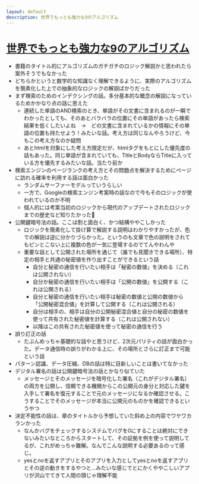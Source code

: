 ```yaml
---
layout: default
description: 世界でもっとも強力な9のアルゴリズム
---
```


# [世界でもっとも強力な9のアルゴリズム](https://www.amazon.co.jp/gp/product/B00FR78X64)

 - 書籍のタイトル的にアルゴリズムのガチガチのロジック解説かと思われたら案外そうでもなかった
 - どちらかというと数学的な知識なく理解できるように、実際のアルゴリズムを簡素化した上での抽象的なロジックの解説ばかりだった
 - まず検索のためのインデクシングの話。多分基本的な概念の解説になっているためかかなり点の話に思えた
   - 連続した単語のAND検索のとき、単語がその文書に含まれるのが一瞬でわかったとしても、そのあとバラバラの位置にその単語があったら検索結果を低くしたいよね　→　どの文書に含まれているかの情報にその単語の位置も持たせよう！みたいな話。考え方は同じなんやろうけど、今もこの考え方なのか疑問
   - あとhtmlを対象にした考え方限定だが、htmlタグをもとにした優先度の話もあった。同じ単語が含まれていても、TitleとBodyならTitleに入っている方を優先するみたいな話。当たり前か
 - 検索エンジンのページランクの考え方とその問題点を解決するためにページに訪れる確率を利用する話は面白かった
   - ランダムサーファーモデルっていうらしい
   - 一方で、Googleの検索エンジン考案時の話なので今もそのロジックが使われているのか不明
   - 個人的には考案当初のロジックから現代のアップデートされたロジックまでの歴史など知りたかった
 - 公開鍵暗号法の話。ここは割と面白く、かつ結構ややこしかった
   - ロジックを簡素化して掛け算で解説する説明はわかりやすかったが、色での解説は逆に分かりづらかった。というのも文章で色の説明をされてもピンとこない上に複数の色が一気に登場するのでてんやわんや
   - 重要な話として公開された場所を通じて（誰でも見聞きできる場所）、特定の相手と共通の秘密値を作り出すことができるという話
     - 自分と秘密の通信を行いたい相手は「秘密の数値」を決める（これは公開されない）
     - 自分か秘密の通信を行いたい相手は「公開の数値」を公開する（これは公開される）
     - 自分と秘密の通信を行いたい相手は秘密の数値と公開の数値から「公開秘密混合値」を計算して公開する（これは公開される）
     - 自分は相手の、相手は自分の公開秘密混合値と自分の秘密の数値を使って共有された秘密値を計算する（これは公開されない）
     - 以降はこの共有された秘密値を使って秘密の通信を行う
 - 誤り訂正の話
   - たぶんめっちゃ基礎的な話やと思うけど、2次元パリティの話が面白かった。データ通信時の誤りがわかる上に、その場所とさらに訂正まで可能という話
 - パターン認識、データ圧縮、DBの話は特に目新しいことは書いてなかった
 - デジタル署名の話は公開鍵暗号法の話とかなり似ていた
   - メッセージとそのメッセージを暗号化した署名（これがデジタル署名）の両方を公開し、信頼できる機関からこの公開元の身分と対応した鍵を入手して署名を復元することで元のメッセージになるか確認させる。こうすることでそのメッセージが本当に公開元のものかを確認できるというやつ
 - 決定不能性の話は、章のタイトルから予想していた斜め上の内容でワケワカランかった
   - なんかバグをチェックするシステムでバグを0にすることは絶対にできないみたいなところからスタートして、その証拠を例を使って説明してるが、これがめっちゃ難解。なんでこんな説明する必要あるのって感じ。
   - yesとnoを返すアプリとそのアプリを入力としてyesとnoを返すアプリとその逆の動きをするやつと...みたいな感じでとにかくややこしいアプリが沢山でてきて人間の頭じゃ理解不能